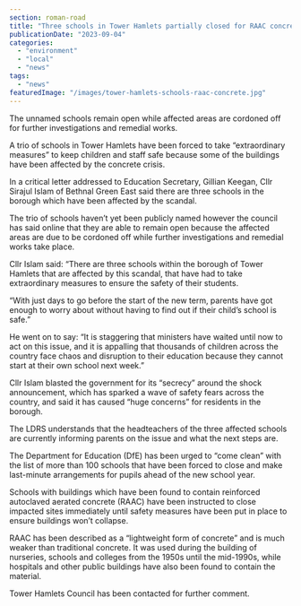 ```yaml
---
section: roman-road
title: "Three schools in Tower Hamlets partially closed for RAAC concrete investigations"
publicationDate: "2023-09-04"
categories: 
  - "environment"
  - "local"
  - "news"
tags: 
  - "news"
featuredImage: "/images/tower-hamlets-schools-raac-concrete.jpg"
---
```


The unnamed schools remain open while affected areas are cordoned off for further investigations and remedial works.

A trio of schools in Tower Hamlets have been forced to take “extraordinary measures” to keep children and staff safe because some of the buildings have been affected by the concrete crisis.

In a critical letter addressed to Education Secretary, Gillian Keegan, Cllr Sirajul Islam of Bethnal Green East said there are three schools in the borough which have been affected by the scandal.

The trio of schools haven’t yet been publicly named however the council has said online that they are able to remain open because the affected areas are due to be cordoned off while further investigations and remedial works take place.

Cllr Islam said: “There are three schools within the borough of Tower Hamlets that are affected by this scandal, that have had to take extraordinary measures to ensure the safety of their students.

“With just days to go before the start of the new term, parents have got enough to worry about without having to find out if their child’s school is safe.”

He went on to say: “It is staggering that ministers have waited until now to act on this issue, and it is appalling that thousands of children across the country face chaos and disruption to their education because they cannot start at their own school next week.”

Cllr Islam blasted the government for its “secrecy” around the shock announcement, which has sparked a wave of safety fears across the country, and said it has caused “huge concerns” for residents in the borough.

The LDRS understands that the headteachers of the three affected schools are currently informing parents on the issue and what the next steps are.

The Department for Education (DfE) has been urged to “come clean” with the list of more than 100 schools that have been forced to close and make last-minute arrangements for pupils ahead of the new school year.

Schools with buildings which have been found to contain reinforced autoclaved aerated concrete (RAAC) have been instructed to close impacted sites immediately until safety measures have been put in place to ensure buildings won’t collapse.

RAAC has been described as a “lightweight form of concrete” and is much weaker than traditional concrete. It was used during the building of nurseries, schools and colleges from the 1950s until the mid-1990s, while hospitals and other public buildings have also been found to contain the material.

Tower Hamlets Council has been contacted for further comment.


